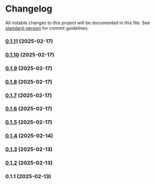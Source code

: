 # Changelog

All notable changes to this project will be documented in this file. See [standard-version](https://github.com/conventional-changelog/standard-version) for commit guidelines.

### [0.1.11](https://github.com/felipengr/portfolio/compare/v0.1.10...v0.1.11) (2025-02-17)

### [0.1.10](https://github.com/felipengr/portfolio/compare/v0.1.9...v0.1.10) (2025-02-17)

### [0.1.9](https://github.com/felipengr/portfolio/compare/v0.1.8...v0.1.9) (2025-02-17)

### [0.1.8](https://github.com/felipengr/portfolio/compare/v0.1.7...v0.1.8) (2025-02-17)

### [0.1.7](https://github.com/felipengr/portfolio/compare/v0.1.6...v0.1.7) (2025-02-17)

### [0.1.6](https://github.com/felipengr/portfolio/compare/v0.1.5...v0.1.6) (2025-02-17)

### [0.1.5](https://github.com/felipengr/portfolio/compare/v0.1.4...v0.1.5) (2025-02-17)

### [0.1.4](https://github.com/felipengr/portfolio/compare/v0.1.3...v0.1.4) (2025-02-14)

### [0.1.3](https://github.com/felipengr/portfolio/compare/v0.1.2...v0.1.3) (2025-02-13)

### [0.1.2](https://github.com/felipengr/portfolio/compare/v0.1.1...v0.1.2) (2025-02-13)

### 0.1.1 (2025-02-13)

